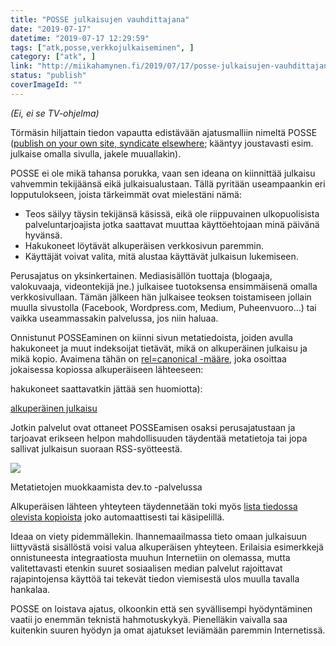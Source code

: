 ```yaml
---
title: "POSSE julkaisujen vauhdittajana"
date: "2019-07-17"
datetime: "2019-07-17 12:29:59"
tags: ["atk,posse,verkkojulkaiseminen", ]
category: ["atk", ]
link: "http://miikahamynen.fi/2019/07/17/posse-julkaisujen-vauhdittajana/"
status: "publish"
coverImageId: ""
---
```


_(Ei, ei se TV-ohjelma)_

Törmäsin hiljattain tiedon vapautta edistävään ajatusmalliin nimeltä POSSE ([publish on your own site, syndicate elsewhere](https://indieweb.org/POSSE); kääntyy joustavasti esim. julkaise omalla sivulla, jakele muuallakin).

POSSE ei ole mikä tahansa porukka, vaan sen ideana on kiinnittää julkaisu vahvemmin tekijäänsä eikä julkaisualustaan. Tällä pyritään useampaankin eri lopputulokseen, joista tärkeimmät ovat mielestäni nämä:

- Teos säilyy täysin tekijänsä käsissä, eikä ole riippuvainen ulkopuolisista palveluntarjoajista jotka saattavat muuttaa käyttöehtojaan minä päivänä hyvänsä.
- Hakukoneet löytävät alkuperäisen verkkosivun paremmin.
- Käyttäjät voivat valita, mitä alustaa käyttävät julkaisun lukemiseen.

Perusajatus on yksinkertainen. Mediasisällön tuottaja (blogaaja, valokuvaaja, videontekijä jne.) julkaisee tuotoksensa ensimmäisenä omalla verkkosivullaan. Tämän jälkeen hän julkaisee teoksen toistamiseen jollain muulla sivustolla (Facebook, Wordpress.com, Medium, Puheenvuoro…) tai vaikka useammassakin palvelussa, jos niin haluaa.

Onnistunut POSSEaminen on kiinni sivun metatiedoista, joiden avulla hakukoneet ja muut indeksoijat tietävät, mikä on alkuperäinen julkaisu ja mikä kopio. Avaimena tähän on [rel=canonical -määre](https://yoast.com/rel-canonical/), joka osoittaa jokaisessa kopiossa alkuperäiseen lähteeseen:

<link rel="canonical" href="http://example.com /> 

Kaikki julkaisupalvelut eivät kuitenkaan valitettavasti päästä muokkaamaan ko. metaelementtiä. Alkuperäiseen julkaisuun tulisi joka tapauksessa aina linkittää, mahdollisuuksien mukaan `rel=canonical` -määreen avulla (vaikka [hakukoneet saattavatkin jättää sen huomiotta](https://www.mattcutts.com/blog/rel-canonical-html-head/)):

<a rel="canonical" href="http://example.com">alkuperäinen julkaisu</a>

Jotkin palvelut ovat ottaneet POSSEamisen osaksi perusajatustaan ja tarjoavat erikseen helpon mahdollisuuden täydentää metatietoja tai jopa sallivat julkaisun suoraan RSS-syötteestä.

![](https://miikahamynen.fi/wp-content/uploads/2019/07/Kuvakaappaus-2019-07-17-15-10-34.png)

Metatietojen muokkaamista dev.to -palvelussa

Alkuperäisen lähteen yhteyteen täydennetään toki myös [lista tiedossa olevista kopioista](https://indieweb.org/posts-elsewhere) joko automaattisesti tai käsipelillä.

Ideaa on viety pidemmällekin. Ihannemaailmassa tieto omaan julkaisuun liittyvästä sisällöstä voisi valua alkuperäisen yhteyteen. Erilaisia esimerkkejä onnistuneesta integraatiosta muuhun Internetiin on olemassa, mutta valitettavasti etenkin suuret sosiaalisen median palvelut rajoittavat rajapintojensa käyttöä tai tekevät tiedon viemisestä ulos muulla tavalla hankalaa.

POSSE on loistava ajatus, olkoonkin että sen syvällisempi hyödyntäminen vaatii jo enemmän teknistä hahmotuskykyä. Pienelläkin vaivalla saa kuitenkin suuren hyödyn ja omat ajatukset leviämään paremmin Internetissä.
